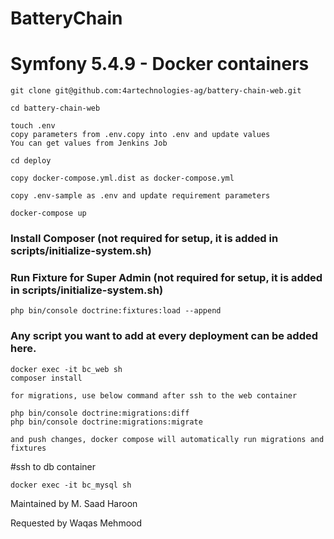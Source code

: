 # BatteryChain
# Symfony 5.4.9 - Docker containers

```
git clone git@github.com:4artechnologies-ag/battery-chain-web.git

cd battery-chain-web

touch .env
copy parameters from .env.copy into .env and update values
You can get values from Jenkins Job

cd deploy

copy docker-compose.yml.dist as docker-compose.yml

copy .env-sample as .env and update requirement parameters

docker-compose up
```

### Install Composer (not required for setup, it is added in scripts/initialize-system.sh)
### Run Fixture for Super Admin (not required for setup, it is added in scripts/initialize-system.sh)
````
php bin/console doctrine:fixtures:load --append
````
### Any script you want to add at every deployment can be added here.


```
docker exec -it bc_web sh
composer install

for migrations, use below command after ssh to the web container

php bin/console doctrine:migrations:diff
php bin/console doctrine:migrations:migrate

and push changes, docker compose will automatically run migrations and fixtures
```
#ssh to db container

```
docker exec -it bc_mysql sh
```

Maintained by M. Saad Haroon

Requested by Waqas Mehmood
